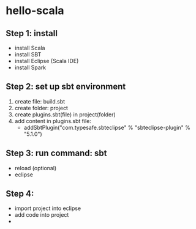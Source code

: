 # hello-scala

## Step 1: install 

- install Scala
- install SBT
- install Eclipse (Scala IDE)
- install Spark

## Step 2: set up sbt environment

1. create file: build.sbt
2. create folder: project
3. create plugins.sbt(file) in project(folder)
4. add content in plugins.sbt file: 
	- addSbtPlugin("com.typesafe.sbteclipse" % "sbteclipse-plugin" % "5.1.0")

## Step 3: run command: sbt

- reload (optional)
- eclipse

## Step 4: 

- import project into eclipse
- add code into project
- 

